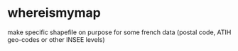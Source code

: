 # whereismymap
make specific shapefile on purpose for some french data (postal code, ATIH geo-codes or other INSEE levels)

